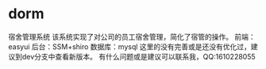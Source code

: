 # dorm
宿舍管理系统
该系统实现了对公司的员工宿舍管理，简化了宿管的操作。
前端：easyui
后台：SSM+shiro 
数据库：mysql
这里的没有完善或是还没有优化过，建议到dev分支中查看新版本。
有什么问题或是建议可以联系我，QQ:1610228055
